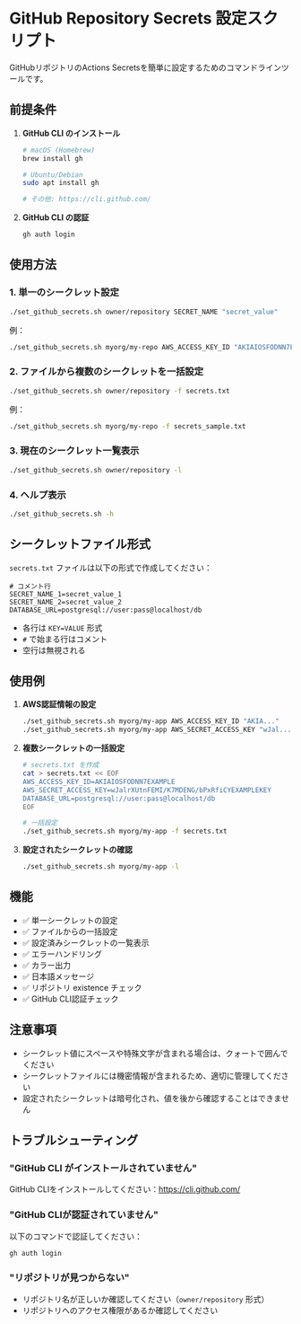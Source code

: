 # GitHub Repository Secrets 設定スクリプト

GitHubリポジトリのActions Secretsを簡単に設定するためのコマンドラインツールです。

## 前提条件

1. **GitHub CLI のインストール**
   ```bash
   # macOS (Homebrew)
   brew install gh
   
   # Ubuntu/Debian
   sudo apt install gh
   
   # その他: https://cli.github.com/
   ```

2. **GitHub CLI の認証**
   ```bash
   gh auth login
   ```

## 使用方法

### 1. 単一のシークレット設定
```bash
./set_github_secrets.sh owner/repository SECRET_NAME "secret_value"
```

例：
```bash
./set_github_secrets.sh myorg/my-repo AWS_ACCESS_KEY_ID "AKIAIOSFODNN7EXAMPLE"
```

### 2. ファイルから複数のシークレットを一括設定
```bash
./set_github_secrets.sh owner/repository -f secrets.txt
```

例：
```bash
./set_github_secrets.sh myorg/my-repo -f secrets_sample.txt
```

### 3. 現在のシークレット一覧表示
```bash
./set_github_secrets.sh owner/repository -l
```

### 4. ヘルプ表示
```bash
./set_github_secrets.sh -h
```

## シークレットファイル形式

`secrets.txt` ファイルは以下の形式で作成してください：

```
# コメント行
SECRET_NAME_1=secret_value_1
SECRET_NAME_2=secret_value_2
DATABASE_URL=postgresql://user:pass@localhost/db
```

- 各行は `KEY=VALUE` 形式
- `#` で始まる行はコメント
- 空行は無視される

## 使用例

1. **AWS認証情報の設定**
   ```bash
   ./set_github_secrets.sh myorg/my-app AWS_ACCESS_KEY_ID "AKIA..."
   ./set_github_secrets.sh myorg/my-app AWS_SECRET_ACCESS_KEY "wJal..."
   ```

2. **複数シークレットの一括設定**
   ```bash
   # secrets.txt を作成
   cat > secrets.txt << EOF
   AWS_ACCESS_KEY_ID=AKIAIOSFODNN7EXAMPLE
   AWS_SECRET_ACCESS_KEY=wJalrXUtnFEMI/K7MDENG/bPxRfiCYEXAMPLEKEY
   DATABASE_URL=postgresql://user:pass@localhost/db
   EOF
   
   # 一括設定
   ./set_github_secrets.sh myorg/my-app -f secrets.txt
   ```

3. **設定されたシークレットの確認**
   ```bash
   ./set_github_secrets.sh myorg/my-app -l
   ```

## 機能

- ✅ 単一シークレットの設定
- ✅ ファイルからの一括設定
- ✅ 設定済みシークレットの一覧表示
- ✅ エラーハンドリング
- ✅ カラー出力
- ✅ 日本語メッセージ
- ✅ リポジトリ existence チェック
- ✅ GitHub CLI認証チェック

## 注意事項

- シークレット値にスペースや特殊文字が含まれる場合は、クォートで囲んでください
- シークレットファイルには機密情報が含まれるため、適切に管理してください
- 設定されたシークレットは暗号化され、値を後から確認することはできません

## トラブルシューティング

### "GitHub CLI がインストールされていません"
GitHub CLIをインストールしてください：https://cli.github.com/

### "GitHub CLIが認証されていません"
以下のコマンドで認証してください：
```bash
gh auth login
```

### "リポジトリが見つからない"
- リポジトリ名が正しいか確認してください（`owner/repository` 形式）
- リポジトリへのアクセス権限があるか確認してください
